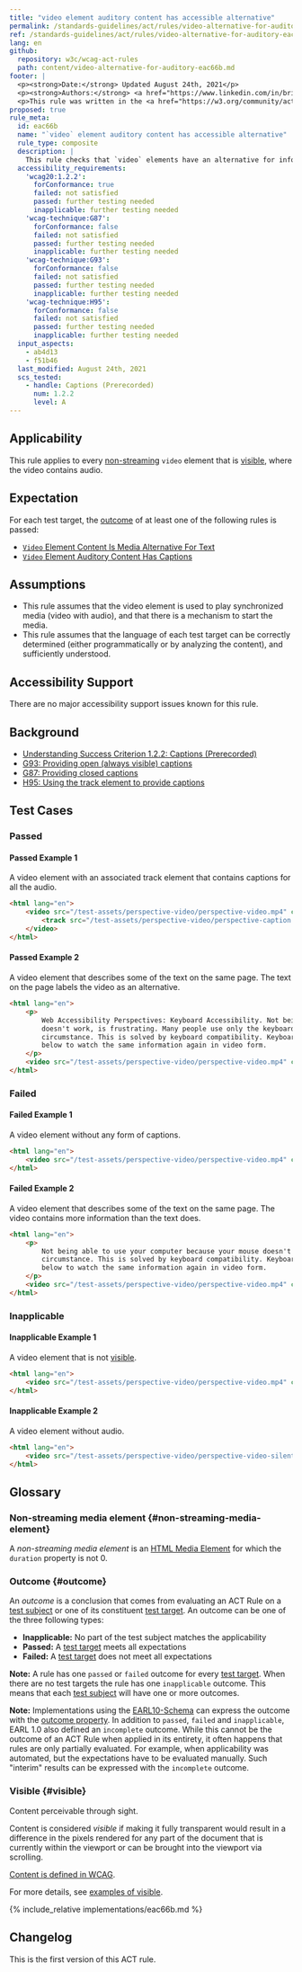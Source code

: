 ```yaml
---
title: "video element auditory content has accessible alternative"
permalink: /standards-guidelines/act/rules/video-alternative-for-auditory-eac66b/
ref: /standards-guidelines/act/rules/video-alternative-for-auditory-eac66b/
lang: en
github:
  repository: w3c/wcag-act-rules
  path: content/video-alternative-for-auditory-eac66b.md
footer: |
  <p><strong>Date:</strong> Updated August 24th, 2021</p>
  <p><strong>Authors:</strong> <a href="https://www.linkedin.com/in/brianbors/">Brian Bors</a>, <a href="https://github.com/wilcofiers">Wilco Fiers</a>.</p>
  <p>This rule was written in the <a href="https://w3.org/community/act-r/">ACT Rules community group</a>. It is written as part of the EU-funded <a href="https://www.w3.org/WAI/about/projects/wai-tools/">WAI-Tools Project</a>.</p>
proposed: true
rule_meta:
  id: eac66b
  name: "`video` element auditory content has accessible alternative"
  rule_type: composite
  description: |
    This rule checks that `video` elements have an alternative for information conveyed through audio.
  accessibility_requirements:
    'wcag20:1.2.2':
      forConformance: true
      failed: not satisfied
      passed: further testing needed
      inapplicable: further testing needed
    'wcag-technique:G87':
      forConformance: false
      failed: not satisfied
      passed: further testing needed
      inapplicable: further testing needed
    'wcag-technique:G93':
      forConformance: false
      failed: not satisfied
      passed: further testing needed
      inapplicable: further testing needed
    'wcag-technique:H95':
      forConformance: false
      failed: not satisfied
      passed: further testing needed
      inapplicable: further testing needed
  input_aspects:
    - ab4d13
    - f51b46
  last_modified: August 24th, 2021
  scs_tested:
    - handle: Captions (Prerecorded)
      num: 1.2.2
      level: A
---
```


## Applicability

This rule applies to every [non-streaming](#non-streaming-media-element) `video` element that is [visible][], where the video contains audio.

## Expectation

For each test target, the [outcome](#outcome) of at least one of the following rules is passed:

- [`Video` Element Content Is Media Alternative For Text](https://act-rules.github.io/rules/ab4d13)
- [`Video` Element Auditory Content Has Captions](https://act-rules.github.io/rules/f51b46)

## Assumptions

- This rule assumes that the video element is used to play synchronized media (video with audio), and that there is a mechanism to start the media.
- This rule assumes that the language of each test target can be correctly determined (either programmatically or by analyzing the content), and sufficiently understood.

## Accessibility Support

There are no major accessibility support issues known for this rule.

## Background

- [Understanding Success Criterion 1.2.2: Captions (Prerecorded)](https://www.w3.org/WAI/WCAG21/Understanding/captions-prerecorded)
- [G93: Providing open (always visible) captions](https://www.w3.org/WAI/WCAG21/Techniques/general/G93)
- [G87: Providing closed captions](https://www.w3.org/WAI/WCAG21/Techniques/general/G87)
- [H95: Using the track element to provide captions](https://www.w3.org/WAI/WCAG21/Techniques/html/H95)

## Test Cases

### Passed

#### Passed Example 1

A video element with an associated track element that contains captions for all the audio.

```html
<html lang="en">
	<video src="/test-assets/perspective-video/perspective-video.mp4" controls>
		<track src="/test-assets/perspective-video/perspective-caption.vtt" kind="captions" />
	</video>
</html>
```

#### Passed Example 2

A video element that describes some of the text on the same page. The text on the page labels the video as an alternative.

```html
<html lang="en">
	<p>
		Web Accessibility Perspectives: Keyboard Accessibility. Not being able to use your computer because your mouse
		doesn't work, is frustrating. Many people use only the keyboard to navigate websites. Either through preference or
		circumstance. This is solved by keyboard compatibility. Keyboard compatibility is described in WCAG. See the video
		below to watch the same information again in video form.
	</p>
	<video src="/test-assets/perspective-video/perspective-video.mp4" controls></video>
</html>
```

### Failed

#### Failed Example 1

A video element without any form of captions.

```html
<html lang="en">
	<video src="/test-assets/perspective-video/perspective-video.mp4" controls></video>
</html>
```

#### Failed Example 2

A video element that describes some of the text on the same page. The video contains more information than the text does.

```html
<html lang="en">
	<p>
		Not being able to use your computer because your mouse doesn't work, is frustrating. Either through preference or
		circumstance. This is solved by keyboard compatibility. Keyboard compatibility is described in WCAG. See the video
		below to watch the same information again in video form.
	</p>
	<video src="/test-assets/perspective-video/perspective-video.mp4" controls></video>
</html>
```

### Inapplicable

#### Inapplicable Example 1

A video element that is not [visible][].

```html
<html lang="en">
	<video src="/test-assets/perspective-video/perspective-video.mp4" controls style="display: none;"></video>
</html>
```

#### Inapplicable Example 2

A video element without audio.

```html
<html lang="en">
	<video src="/test-assets/perspective-video/perspective-video-silent.mp4" controls></video>
</html>
```

## Glossary

### Non-streaming media element {#non-streaming-media-element}

A _non-streaming media element_ is an [HTML Media Element](https://html.spec.whatwg.org/multipage/media.html#htmlmediaelement) for which the `duration` property is not 0.

### Outcome {#outcome}

An _outcome_ is a conclusion that comes from evaluating an ACT Rule on a [test subject](https://www.w3.org/TR/act-rules-format/#test-subject) or one of its constituent [test target](https://www.w3.org/TR/act-rules-format/#test-target). An outcome can be one of the three following types:

- **Inapplicable:** No part of the test subject matches the applicability
- **Passed:** A [test target](https://www.w3.org/TR/act-rules-format/#test-target) meets all expectations
- **Failed:** A [test target](https://www.w3.org/TR/act-rules-format/#test-target) does not meet all expectations

**Note:** A rule has one `passed` or `failed` outcome for every [test target](https://www.w3.org/TR/act-rules-format/#test-target). When there are no test targets the rule has one `inapplicable` outcome. This means that each [test subject](https://www.w3.org/TR/act-rules-format/#test-subject) will have one or more outcomes.

**Note:** Implementations using the [EARL10-Schema](https://www.w3.org/TR/EARL10-Schema/) can express the outcome with the [outcome property](https://www.w3.org/TR/EARL10-Schema/#outcome). In addition to `passed`, `failed` and `inapplicable`, EARL 1.0 also defined an `incomplete` outcome. While this cannot be the outcome of an ACT Rule when applied in its entirety, it often happens that rules are only partially evaluated. For example, when applicability was automated, but the expectations have to be evaluated manually. Such "interim" results can be expressed with the `incomplete` outcome.

### Visible {#visible}

Content perceivable through sight.

Content is considered _visible_ if making it fully transparent would result in a difference in the pixels rendered for any part of the document that is currently within the viewport or can be brought into the viewport via scrolling.

[Content is defined in WCAG](https://www.w3.org/TR/WCAG21/#dfn-content).

For more details, see [examples of visible](https://act-rules.github.io/pages/examples/visible/).

{% include_relative implementations/eac66b.md %}

## Changelog

This is the first version of this ACT rule.

[visible]: #visible 'Definition of visible'
